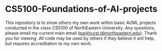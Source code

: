 # CS5100-Foundations-of-AI-projects

This repository is to show others my own work within basic AI/ML projects conducted in the class CS5100 of NorthEastern University. Any questions, please email my current main email (parkhurst.l@northeastern.edu). Thank you for viewing. All code may be used by others if they believe it will help, but requires accreditation to my own work.

